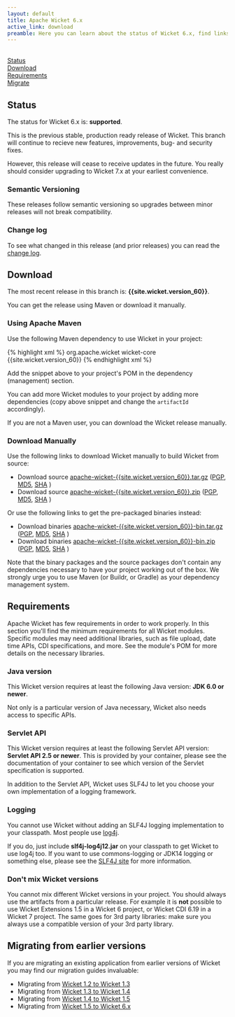 ```yaml
---
layout: default
title: Apache Wicket 6.x
active_link: download
preamble: Here you can learn about the status of Wicket 6.x, find links to download it, learn how to configure your Maven POM to use Wicket, find the minimal requirements, and migrate your existing application to this Wicket version.
---
```


<div class="button-bar">
	<a class="button" href="#status"><i class="fa fa-info-circle"></i><br>Status</a>
	<a class="button" href="#download"><i class="fa fa-download"></i><br>Download</a>
	<a class="button" href="#requirements"><i class="fa fa-exclamation-triangle"></i><br>Requirements</a>
	<a class="button" href="#migrate"><i class="fa fa-history"></i><br>Migrate</a>
</div>

## Status

The status for Wicket 6.x is: **supported**.

This is the previous stable, production ready release of Wicket. This
branch will continue to recieve new features, improvements, bug- and
security fixes.

<i class="fa fa-info-circle"></i>
However, this release will cease to receive updates in the future. You
really should consider upgrading to Wicket 7.x at your earliest
convenience.

### Semantic Versioning

These releases follow semantic versioning so upgrades between minor
releases will not break compatibility.

### Change log

To see what changed in this release (and prior releases) you can read
the [change log](http://archive.apache.org/dist/wicket/{{site.wicket.version_60}}/CHANGELOG-6.x).

## Download

The most recent release in this branch is: **{{site.wicket.version_60}}**. 

You can get the release using Maven or download it manually.

### Using Apache Maven

Use the following Maven dependency to use Wicket in your project:

{% highlight xml %}
<dependency>
    <groupId>org.apache.wicket</groupId>
    <artifactId>wicket-core</artifactId>
    <version>{{site.wicket.version_60}}</version>
</dependency>
{% endhighlight xml %}

Add the snippet above to your project's POM in the dependency
(management) section.

You can add more Wicket modules to your project by adding more
dependencies (copy above snippet and change the `artifactId`
accordingly).

If you are not a Maven user, you can download the Wicket release manually.

### Download Manually

Use the following links to download Wicket manually to build Wicket
from source:

- Download source [apache-wicket-{{site.wicket.version_60}}.tar.gz](http://www.apache.org/dyn/closer.cgi/wicket/{{site.wicket.version_60}}/apache-wicket-{{site.wicket.version_60}}.tar.gz)
([PGP](http://archive.apache.org/dist/wicket/{{site.wicket.version_60}}/apache-wicket-{{site.wicket.version_60}}.tar.gz.asc),
[MD5](http://archive.apache.org/dist/wicket/{{site.wicket.version_60}}/apache-wicket-{{site.wicket.version_60}}.tar.gz.md5),
[SHA](http://archive.apache.org/dist/wicket/{{site.wicket.version_60}}/apache-wicket-{{site.wicket.version_60}}.tar.gz.sha)
)
- Download source [apache-wicket-{{site.wicket.version_60}}.zip](http://www.apache.org/dyn/closer.cgi/wicket/{{site.wicket.version_60}}/apache-wicket-{{site.wicket.version_60}}.zip)
([PGP](http://archive.apache.org/dist/wicket/{{site.wicket.version_60}}/apache-wicket-{{site.wicket.version_60}}.zip.asc),
[MD5](http://archive.apache.org/dist/wicket/{{site.wicket.version_60}}/apache-wicket-{{site.wicket.version_60}}.zip.md5),
[SHA](http://archive.apache.org/dist/wicket/{{site.wicket.version_60}}/apache-wicket-{{site.wicket.version_60}}.zip.sha)
)

Or use the following links to get the pre-packaged binaries instead:

- Download binaries [apache-wicket-{{site.wicket.version_60}}-bin.tar.gz](http://www.apache.org/dyn/closer.cgi/wicket/{{site.wicket.version_60}}/binaries/apache-wicket-{{site.wicket.version_60}}-bin.tar.gz)
([PGP](http://archive.apache.org/dist/wicket/{{site.wicket.version_60}}/binaries/apache-wicket-{{site.wicket.version_60}}-bin.tar.gz.asc),
[MD5](http://archive.apache.org/dist/wicket/{{site.wicket.version_60}}/binaries/apache-wicket-{{site.wicket.version_60}}-bin.tar.gz.md5),
[SHA](http://archive.apache.org/dist/wicket/{{site.wicket.version_60}}/binaries/apache-wicket-{{site.wicket.version_60}}-bin.tar.gz.sha)
)
- Download binaries [apache-wicket-{{site.wicket.version_60}}-bin.zip](http://www.apache.org/dyn/closer.cgi/wicket/{{site.wicket.version_60}}/binaries/apache-wicket-{{site.wicket.version_60}}-bin.zip)
([PGP](http://archive.apache.org/dist/wicket/{{site.wicket.version_60}}/binaries/apache-wicket-{{site.wicket.version_60}}-bin.zip.asc),
[MD5](http://archive.apache.org/dist/wicket/{{site.wicket.version_60}}/binaries/apache-wicket-{{site.wicket.version_60}}-bin.zip.md5),
[SHA](http://archive.apache.org/dist/wicket/{{site.wicket.version_60}}/binaries/apache-wicket-{{site.wicket.version_60}}-bin.zip.sha)
)

Note that the binary packages and the source packages don't contain any
dependencies necessary to have your project working out of the box. We
strongly urge you to use Maven (or Buildr, or Gradle) as your
dependency management system.

## Requirements

Apache Wicket has few requirements in order to work properly. In this
section you'll find the minimum requirements for all Wicket modules.
Specific modules may need additional libraries, such as file upload,
date time APIs, CDI specifications, and more. See the module's POM for
more details on the necessary libraries.

### Java version

This Wicket version requires at least the following Java version: **JDK 6.0 or newer**.

Not only is a particular version of Java necessary, Wicket also needs
access to specific APIs.

### Servlet API

This Wicket version requires at least the following Servlet API
version: **Servlet API 2.5 or newer**. This is provided by your
container, please see the documentation of your container to see which
version of the Servlet specification is supported.

In addition to the Servlet API, Wicket uses SLF4J to let you choose
your own implementation of a logging framework.

### Logging

You cannot use Wicket without adding an SLF4J logging implementation to
your classpath. Most people use
[log4j](http://logging.apache.org/log4j).

If you do, just include **slf4j-log4j12.jar** on your classpath to get
Wicket to use log4j too. If you want to use commons-logging or JDK14
logging or something else, please see the [SLF4J site](http://www.slf4j.org/faq.html)
for more information.

### Don't mix Wicket versions

You cannot mix different Wicket versions in your project. You should
always use the artifacts from a particular release. For example it is
**not** possible to use Wicket Extensions 1.5 in a Wicket 6 project, or
Wicket CDI 6.19 in a Wicket 7 project. The same goes for 3rd party
libraries: make sure you always use a compatible version of your 3rd
party library.

## Migrating from earlier versions

If you are migrating an existing application from earlier versions of
Wicket you may find our migration guides invaluable:

 * Migrating from [Wicket 1.2 to Wicket 1.3](https://cwiki.apache.org/confluence/display/WICKET/Migrating+to+Wicket+1.3)
 * Migrating from [Wicket 1.3 to Wicket 1.4](https://cwiki.apache.org/confluence/display/WICKET/Migrating+to+Wicket+1.4)
 * Migrating from [Wicket 1.4 to Wicket 1.5](https://cwiki.apache.org/confluence/display/WICKET/Migration+to+Wicket+1.5)
 * Migrating from [Wicket 1.5 to Wicket 6.x](https://cwiki.apache.org/confluence/display/WICKET/Migration+to+Wicket+6.0)

